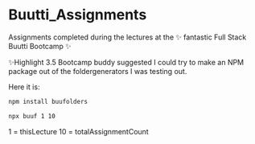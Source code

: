 # Buutti_Assignments

Assignments completed during the lectures at the ✨ fantastic Full Stack Buutti Bootcamp ✨

✨Highlight 3.5
Bootcamp buddy suggested I could try to make an NPM package out of the foldergenerators I was testing out.

Here it is:

```bash
npm install buufolders
````
```bash
npx buuf 1 10
```
1 = thisLecture
10 = totalAssignmentCount
